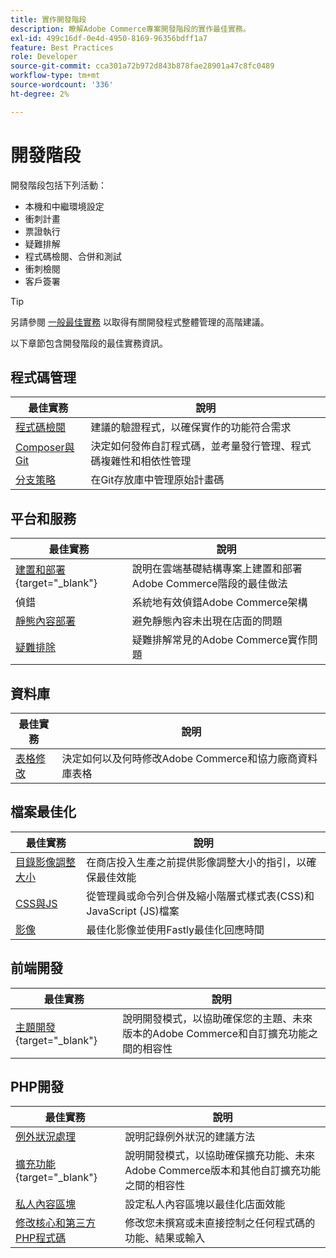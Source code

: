```yaml
---
title: 實作開發階段
description: 瞭解Adobe Commerce專案開發階段的實作最佳實務。
exl-id: 499c16df-0e4d-4950-8169-96356bdff1a7
feature: Best Practices
role: Developer
source-git-commit: cca301a72b972d843b878fae28901a47c8fc0489
workflow-type: tm+mt
source-wordcount: '336'
ht-degree: 2%

---
```



# 開發階段

開發階段包括下列活動：

- 本機和中繼環境設定
- 衝刺計畫
- 票證執行
- 疑難排解
- 程式碼檢閱、合併和測試
- 衝刺檢閱
- 客戶簽署

>[!TIP]
>
>另請參閱 [一般最佳實務](general.md) 以取得有關開發程式整體管理的高階建議。

以下章節包含開發階段的最佳實務資訊。

## 程式碼管理

| 最佳實務 | 說明 |
|-----------------------------------------------------------------|--------------------------------------------------------------------------------------------------------------------------------------|
| [程式碼檢閱](code-review.md) | 建議的驗證程式，以確保實作的功能符合需求 |
| [Composer與Git](code-management.md) | 決定如何發佈自訂程式碼，並考量發行管理、程式碼複雜性和相依性管理 |
| [分支策略](git-branching.md) | 在Git存放庫中管理原始計畫碼 |

## 平台和服務

| 最佳實務 | 說明 |
|--------------------------------------------------------------------------------------------------------------------------------------------------------|-------------------------------------------------------------------------------------------------------------|
| [建置和部署](https://experienceleague.adobe.com/docs/commerce-cloud-service/user-guide/develop/deploy/best-practices.html){target="_blank"} | 說明在雲端基礎結構專案上建置和部署Adobe Commerce階段的最佳做法 |
| 偵錯 | 系統地有效偵錯Adobe Commerce架構 |
| [靜態內容部署](static-content-deployment.md) | 避免靜態內容未出現在店面的問題 |
| [疑難排除](troubleshooting.md) | 疑難排解常見的Adobe Commerce實作問題 |

## 資料庫

| 最佳實務 | 說明 |
|----------------------------------------------------------------|---------------------------------------------------------------------------------|
| [表格修改](modifying-core-and-third-party-tables.md) | 決定如何以及何時修改Adobe Commerce和協力廠商資料庫表格 |

## 檔案最佳化

| 最佳實務 | 說明 |
|-----------------------------------------------------|-----------------------------------------------------------------------------------------------------------|
| [目錄影像調整大小](catalog-image-resizing.md) | 在商店投入生產之前提供影像調整大小的指引，以確保最佳效能 |
| [CSS與JS](optimize-css-js-files.md) | 從管理員或命令列合併及縮小階層式樣式表(CSS)和JavaScript (JS)檔案 |
| [影像](image-optimization.md) | 最佳化影像並使用Fastly最佳化回應時間 |

## 前端開發

| 最佳實務 | 說明 |
|----------------------------------------------------------------------------------------------------------------|------------------------------------------------------------------------------------------------------------------------------------------|
| [主題開發](https://developer.adobe.com/commerce/frontend-core/guide/best-practices/){target="_blank"} | 說明開發模式，以協助確保您的主題、未來版本的Adobe Commerce和自訂擴充功能之間的相容性 |

## PHP開發

| 最佳實務 | 說明 |
|-----------------------------------------------------------------------------------------|----------------------------------------------------------------------------------------------------------------------------------------------------|
| [例外狀況處理](exception-handling.md) | 說明記錄例外狀況的建議方法 |
| [擴充功能](https://developer.adobe.com/commerce/php/best-practices/){target="_blank"} | 說明開發模式，以協助確保擴充功能、未來Adobe Commerce版本和其他自訂擴充功能之間的相容性 |
| [私人內容區塊](private-content-block-configuration.md) | 設定私人內容區塊以最佳化店面效能 |
| [修改核心和第三方PHP程式碼](modifying-core-and-third-party-code.md) | 修改您未撰寫或未直接控制之任何程式碼的功能、結果或輸入 |
